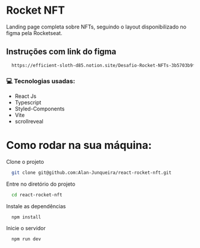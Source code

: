 # Rocket NFT

Landing page completa sobre NFTs, seguindo o layout disponibilizado no figma pela Rocketseat.

## Instruções com link do figma
```bash
  https://efficient-sloth-d85.notion.site/Desafio-Rocket-NFTs-3b5703b9f0e74cb19f34a8bfd14faacb
```

### 💻 Tecnologias usadas:
- React Js
- Typescript
- Styled-Components
- Vite
- scrollreveal


# Como rodar na sua máquina:

Clone o projeto

```bash
  git clone git@github.com:Alan-Junqueira/react-rocket-nft.git
```

Entre no diretório do projeto

```bash
  cd react-rocket-nft
```

Instale as dependências

```bash
  npm install
```

Inicie o servidor

```bash
  npm run dev
```
